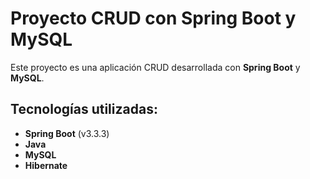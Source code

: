 # Proyecto CRUD con Spring Boot y MySQL

Este proyecto es una aplicación CRUD desarrollada con **Spring Boot** y **MySQL**.

## Tecnologías utilizadas:
- **Spring Boot** (v3.3.3)
- **Java**
- **MySQL**
- **Hibernate**

